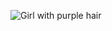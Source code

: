 ![Girl with purple hair](https://www.bing.com/images/search?view=detailV2&ccid=CBD5bFyT&id=326F92F512F2BE60BB974E568E8547BE33922E17&thid=OIP.CBD5bFyTgI69oaE-QiKnFQHaKC&mediaurl=https%3a%2f%2fi.pinimg.com%2f736x%2fda%2f38%2f1d%2fda381dfdcbe3d95c643207c4d75a2776--neon-purple-hair-neon-hair.jpg&cdnurl=https%3a%2f%2fth.bing.com%2fth%2fid%2fR.0810f96c5c93808ebda1a13e4222a715%3frik%3dFy6SM75HhY5WTg%26pid%3dImgRaw%26r%3d0&exph=998&expw=736&q=girl+with+purple+hair&simid=608032760875133289&FORM=IRPRST&ck=3BA9CE57401D268E1218BF3DDF507FAF&selectedIndex=5)
